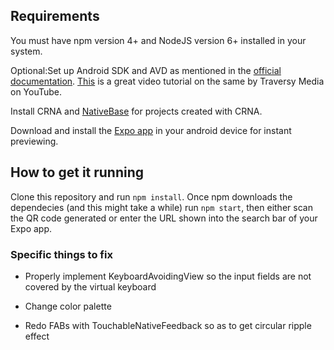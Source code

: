 ## Requirements

You must have npm version 4+ and NodeJS version 6+ installed in your system.

Optional:Set up Android SDK and AVD as mentioned in the [official documentation](https://facebook.github.io/react-native/docs/getting-started.html). [This](https://www.youtube.com/watch?v=KRLLjlpy0r4) is a great video tutorial on the same by Traversy Media on YouTube.

Install CRNA and [NativeBase](https://docs.nativebase.io/docs/GetStarted.html) for projects created with CRNA.

Download and install the [Expo app](https://play.google.com/store/apps/details?id=host.exp.exponent&hl=en) in your android device for instant previewing.

## How to get it running

Clone this repository and run `npm install`. Once npm downloads the dependecies (and this might take a while) run `npm start`, then either scan the QR code generated or enter the URL shown into the search bar of your Expo app.

### Specific things to fix

* Properly implement KeyboardAvoidingView so the input fields are not covered by the virtual keyboard

* Change color palette

* Redo FABs with TouchableNativeFeedback so as to get circular ripple effect
